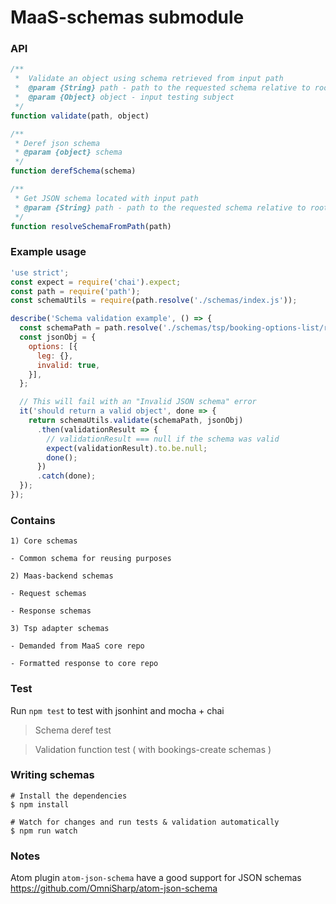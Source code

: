 # MaaS-schemas submodule

### API

```javascript
/**
 *	Validate an object using schema retrieved from input path
 *	@param {String} path - path to the requested schema relative to root
 *	@param {Object} object - input testing subject
 */
function validate(path, object)
```

```javascript
/**
 * Deref json schema
 * @param {object} schema
 */
function derefSchema(schema)
```

```javascript
/**
 * Get JSON schema located with input path
 * @param {String} path - path to the requested schema relative to root
 */
function resolveSchemaFromPath(path)
```

### Example usage

```javascript
'use strict';
const expect = require('chai').expect;
const path = require('path');
const schemaUtils = require(path.resolve('./schemas/index.js'));

describe('Schema validation example', () => {
  const schemaPath = path.resolve('./schemas/tsp/booking-options-list/response.json');
  const jsonObj = {
    options: [{
      leg: {},
      invalid: true,
    }],
  };

  // This will fail with an "Invalid JSON schema" error
  it('should return a valid object', done => {
    return schemaUtils.validate(schemaPath, jsonObj)
      .then(validationResult => {
        // validationResult === null if the schema was valid
        expect(validationResult).to.be.null;
        done();
      })
      .catch(done);
  });
});

```

### Contains

```
1) Core schemas

- Common schema for reusing purposes

2) Maas-backend schemas

- Request schemas

- Response schemas

3) Tsp adapter schemas

- Demanded from MaaS core repo

- Formatted response to core repo

```

### Test

Run `npm test` to test with jsonhint and mocha + chai

> Schema deref test

> Validation function test ( with bookings-create schemas )

### Writing schemas

```
# Install the dependencies
$ npm install

# Watch for changes and run tests & validation automatically
$ npm run watch
```

### Notes

Atom plugin `atom-json-schema` have a good support for JSON schemas
https://github.com/OmniSharp/atom-json-schema
